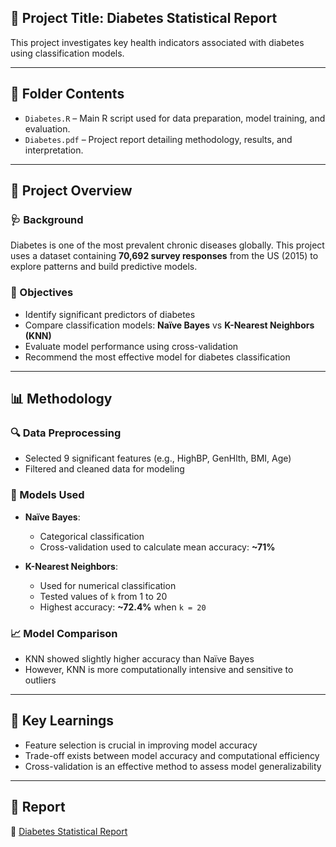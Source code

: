 ## 📝 Project Title: Diabetes Statistical Report

This project investigates key health indicators associated with diabetes using classification models.

---

## 📁 Folder Contents

- `Diabetes.R` – Main R script used for data preparation, model training, and evaluation.
- `Diabetes.pdf` – Project report detailing methodology, results, and interpretation.

---

## 📌 Project Overview

### 🩺 Background
Diabetes is one of the most prevalent chronic diseases globally. This project uses a dataset containing **70,692 survey responses** from the US (2015) to explore patterns and build predictive models.

### 🎯 Objectives
- Identify significant predictors of diabetes
- Compare classification models: **Naïve Bayes** vs **K-Nearest Neighbors (KNN)**
- Evaluate model performance using cross-validation
- Recommend the most effective model for diabetes classification

---

## 📊 Methodology

### 🔍 Data Preprocessing
- Selected 9 significant features (e.g., HighBP, GenHlth, BMI, Age)
- Filtered and cleaned data for modeling

### 🧪 Models Used
- **Naïve Bayes**:
  - Categorical classification
  - Cross-validation used to calculate mean accuracy: **~71%**
  
- **K-Nearest Neighbors**:
  - Used for numerical classification
  - Tested values of `k` from 1 to 20
  - Highest accuracy: **~72.4%** when `k = 20`

### 📈 Model Comparison
- KNN showed slightly higher accuracy than Naïve Bayes
- However, KNN is more computationally intensive and sensitive to outliers

---

## 🧠 Key Learnings
- Feature selection is crucial in improving model accuracy
- Trade-off exists between model accuracy and computational efficiency
- Cross-validation is an effective method to assess model generalizability

---

## 📄 Report
📑 [Diabetes Statistical Report](https://github.com/zhijing31/zhijing-data-journey/blob/main/NUS/DSA1101/Diabetes%20proj.pdf)
